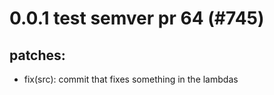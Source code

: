 # 0.0.1 test semver pr 64 (#745)

## patches:
* fix(src): commit that fixes something in the lambdas

